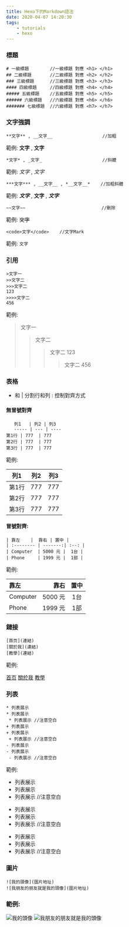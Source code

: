 ```yaml
---
title: Hexo下的Markdown語法
date: 2020-04-07 14:20:30
tags:
    - tutorials
    - hexo
---
```

### 標題
```
# 一級標題        //一級標題 對應 <h1> </h1>
## 二級標題       //二級標題 對應 <h2> </h2>
### 三級標題      //三級標題 對應 <h3> </h3>
#### 四級標題     //四級標題 對應 <h4> </h4>
##### 五級標題    //五級標題 對應 <h5> </h5>
###### 六級標題   //六級標題 對應 <h6> </h6>
####### 七級標題  //六級標題 對應 <h7> </h7>
```

<!-- more -->
### 文字強調

```
**文字** , __文字__                   //加粗
```

範例: **文字** , __文字__

```
*文字* , _文字_                       //斜體
```

範例: *文字* , _文字_  

```
***文字*** , __文字__ , *__文字__*    //加粗斜體
```

範例: ***文字*** , __文字__ , *__文字__*

```
~~文字~~                             //刪除
```

範例: ~~文字~~ 

```
<code>文字</code>    //文字Mark
```

範例: <code>文字</code> 

### 引用

```
>文字一
>>文字二
>>>文字二
123
>>>>文字二
456
```

範例:
>文字一
>>文字二
>>>文字二
123
>>>>文字二
456

### 表格
- 和 | 分割行和列
: 控制對齊方式

#### 無冒號對齊

```
   列1   | 列2 | 列3 
   ----- | --- | ---- 
第1行 | 777  | 777 
第2行 | 777  | 777  
第3行 | 777  | 777
```

範例:

   列1   | 列2 | 列3 
   ----- | --- | ---- 
第1行 | 777  | 777 
第2行 | 777  | 777  
第3行 | 777  | 777

#### 冒號對齊:

```
| 靠左    |  靠右 | 置中 |
| :-------- | -------:| :--: |
| Computer  | 5000 元 |  1台 |
| Phone     | 1999 元 |  1部 |
```

範例:

| 靠左       |  靠右   | 置中 |
| :-------- | -------:| :--: |
| Computer  | 5000 元 |  1台 |
| Phone     | 1999 元 |  1部 |

### 鏈接

```
[首页](連結)
[關於我](連結)
[教學](連結)
```

範例:

[首页](連結)
[關於我](連結)
[教學](連結)

### 列表

```
* 列表展示
* 列表展示
 * 列表展示 //注意空白
+ 列表展示
+ 列表展示
 + 列表展示 //注意空白
- 列表展示
- 列表展示
 - 列表展示 //注意空白
```

範例:

* 列表展示
* 列表展示
 * 列表展示 //注意空白
+ 列表展示
+ 列表展示
 + 列表展示 //注意空白
- 列表展示
- 列表展示
 - 列表展示 //注意空白

### 圖片

```
![我的頭像](圖片地址)
![我朋友的朋友就是我的頭像](圖片地址)
```

### 範例:
![我的頭像](圖片地址)
![我朋友的朋友就是我的頭像](圖片地址)